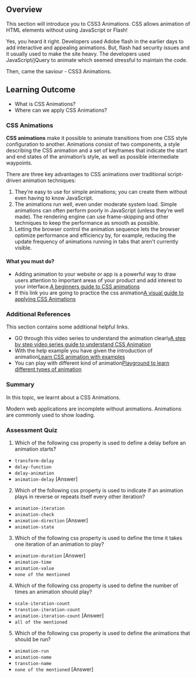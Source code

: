 ## Overview
This section will introduce you to CSS3 Animations. CSS allows animation of HTML elements without using JavaScript or Flash!

Yes, you heard it right. Developers used Adobe flash in the earlier days to add interactive and appealing animations. But, flash had security issues and it usually used to make the site heavy. The developers used JavaScript/jQuery to animate which seemed stressful to maintain the code.

Then, came the saviour - CSS3 Animations.


## Learning Outcome

- What is CSS Animations?
- Where can we apply CSS Animations?

### CSS Animations



**CSS animations** make it possible to animate transitions from one CSS style configuration to another. Animations consist of two components, a style describing the CSS animation and a set of keyframes that indicate the start and end states of the animation’s style, as well as possible intermediate waypoints.

There are three key advantages to CSS animations over traditional script-driven animation techniques:

1.  They’re easy to use for simple animations; you can create them without even having to know JavaScript.
2.  The animations run well, even under moderate system load. Simple animations can often perform poorly in JavaScript (unless they’re well made). The rendering engine can use frame-skipping and other techniques to keep the performance as smooth as possible.
3.  Letting the browser control the animation sequence lets the browser optimize performance and efficiency by, for example, reducing the update frequency of animations running in tabs that aren't currently visible.

#### What you must do?

- Adding animation to your website or app is a powerful way to draw users attention to important areas of your product and add interest to your interface.[A beginners guide to CSS animations](https://thoughtbot.com/blog/css-animation-for-beginners)
- If this link you are going to practice the css animation[A visual guide to applying CSS Animations](https://marksheet.io/css-animations.html)

### Additional References

This section contains some additional helpful links.

- GO through this video series to understand the animation clearly[A step by step video series guide to understand CSS Animation](https://www.youtube.com/watch?v=8kK-cA99SA0)
- With the help example you have given the introduction of animation[Learn CSS animation with examples](https://flaviocopes.com/css-animations/)
- You can play with different kind of animation[Playground to learn different types of animation](http://animista.net/)

### Summary

In this topic, we learnt about a CSS Animations.

Modern web applications are incomplete without animations. Animations are commonly used to show loading.

### Assessment Quiz

1. Which of the following css property is used to define a delay before an animation starts?

- `transform-delay`
- `delay-function`
- `delay-animation`
- `animation-delay` [Answer]

2. Which of the following css property is used to indicate if an animation plays in reverse or repeats itself every other iteration?

- `animation-iteration`
- `animation-check`
- `animation-direction` [Answer]
- `animation-state`

3. Which of the following css property is used to define the time it takes one iteration of an animation to play?

- `animation-duration` [Answer]
- `animation-time`
- `animation-value`
- `none of the mentioned`

4. Which of the following css property is used to define the number of times an animation should play?

- `scale-iteration-count`
- `transtion-iteration-count`
- `animation-iteration-count` [Answer]
- `all of the mentioned`

5. Which of the following css property is used to define the animations that should be run?

- `animation-run`
- `animation-name`
- `transtion-name`
- `none of the mentioned` [Answer]
